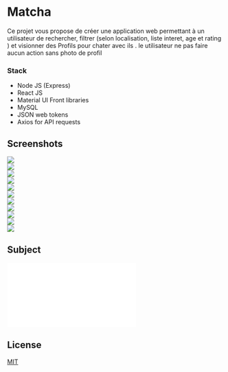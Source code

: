 # Matcha
Ce projet vous propose de créer une application web permettant à un utilisateur de rechercher, filtrer (selon localisation, liste interet, age et rating )  et visionner des Profils  pour chater avec ils . le utilisateur ne pas faire aucun action sans photo de profil

### Stack

* Node JS (Express)
* React JS
* Material UI Front libraries
* MySQL
* JSON web tokens
* Axios for API requests

## Screenshots

![](Screenshots/1.png)</br>
![](Screenshots/2.png)</br>
![](Screenshots/3.png)</br>
![](Screenshots/4.png)</br>
![](Screenshots/5.png)</br>
![](Screenshots/6.png)</br>
![](Screenshots/7.png)</br>
![](Screenshots/8.png)</br>
![](Screenshots/9.png)</br>
![](Screenshots/10.png)</br>
![](Screenshots/11.png)</br>

## Subject


![](Subject/english.subject_matcha_.pdf)</br>

## License
[MIT](https://choosealicense.com/licenses/mit/)
